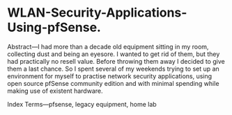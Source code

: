 # WLAN-Security-Applications-Using-pfSense.

 Abstract—I had more than a decade old equipment sitting
 in my room, collecting dust and being an eyesore. I wanted to
 get rid of them, but they had practically no resell value. Before
 throwing them away I decided to give them a last chance. So I
 spent several of my weekends trying to set up an environment
 for myself to practise network security applications, using open
source pfSense community edition and with minimal spending
 while making use of existent hardware.
 
Index Terms—pfsense, legacy equipment, home lab
